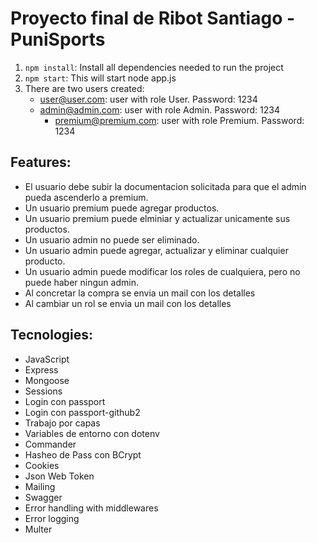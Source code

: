 # Proyecto final de Ribot Santiago - PuniSports

1) `npm install`: Install all dependencies needed to run the project
2) `npm start`: This will start node app.js
3) There are two users created:
	- user@user.com: user with role User. Password: 1234
	- admin@admin.com: user with role Admin. Password: 1234
        - premium@premium.com: user with role Premium. Password: 1234

## Features:

- El usuario debe subir la documentacion solicitada para que el admin pueda ascenderlo a premium.
- Un usuario premium puede agregar productos.
- Un usuario premium puede elminiar y actualizar unicamente sus productos.
- Un usuario admin no puede ser eliminado.
- Un usuario admin puede agregar, actualizar y eliminar cualquier producto.
- Un usuario admin puede modificar los roles de cualquiera, pero no puede haber ningun admin.
- Al concretar la compra se envia un mail con los detalles
- Al cambiar un rol se envia un mail con los detalles

## Tecnologies:

- JavaScript
- Express
- Mongoose
- Sessions
- Login con passport
- Login con passport-github2
- Trabajo por capas
- Variables de entorno con dotenv
- Commander
- Hasheo de Pass con BCrypt
- Cookies
- Json Web Token
- Mailing
- Swagger
- Error handling with middlewares
- Error logging
- Multer